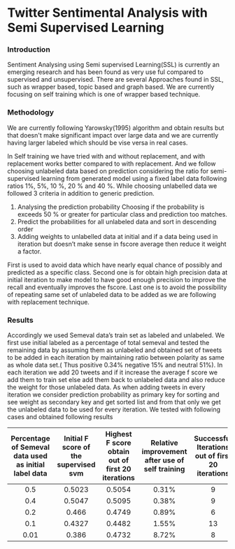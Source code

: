 # Twitter Sentimental Analysis with Semi Supervised Learning
### Introduction
Sentiment Analysing using Semi supervised Learning(SSL) is currently an emerging research and has been found as very use ful compared to supervised and unsupervised.
There are several Approaches found in SSL, such as wrapper based, topic based and graph based. We are currently focusing on self training which is one of wrapper based
technique.

### Methodology
We are currently following Yarowsky(1995) algorithm
and obtain results but that doesn't make significant impact 
over large data and we are currently having larger labeled which should be vise versa
in real cases.

In Self training we have tried with and without replacement, and with replacement works better compared to with replacement. And we follow choosing unlabeled data based on prediction considering the ratio for semi-supervised learning from generated model using a fixed label data following ratios 1%, 5%, 10 %, 20 % and 40 %. While choosing unlabelled data we followed 3 criteria in addition to generic prediction.

1. Analysing the prediction probability Choosing if the probability is exceeds 50 % or greater for particular class and prediction too matches.
1. Predict the probabilities for all unlabeled data and sort in descending order
1. Adding weights to unlabelled data at initial and if a data being used in iteration but doesn’t make sense in fscore average then reduce it weight a factor.

First is used to avoid data which have nearly equal chance of possibly and predicted as a specific class. Second one is for obtain high precision data at initial iteration to make model to have good enough precision to improve the recall and eventually improves the fscore. Last one is to avoid the possibility of repeating same set of unlabeled data to be added as we are following with replacement technique. 

### Results

Accordingly we used Semeval data’s train set as labeled and unlabeled. We first use initial labeled as a percentage of total semeval and tested the remaining data by assuming them as unlabeled and obtained set of tweets to be added in each iteration by maintaining ratio between polarity as same as whole data set.( Thus positive 0.34% negative 15% and neutral 51%). In each iteration we add 20 tweets and if it increase the average f score we add them to train set else add them back to unlabeled data and also reduce the weight for those unlabeled data. As when adding tweets in every iteration we consider prediction probability as primary key for sorting and see weight as secondary key and get sorted list and from that only we get the unlabeled data to be used for every iteration.
We tested with following cases and obtained following results

|Percentage of Semeval data used as initial label data|Initial  F score of the supervised svm|Highest F score obtain out of first 20 iterations|Relative improvement after use of self training|Successful Iterations out of first 20 iterations|
|:-:|:-:|:-:|:-:|:-:|
|0.5|0.5023|0.5054|0.31%|9|
|0.4|0.5047|0.5095|0.38%|9|
|0.2|0.466|0.4749|0.89%|6|
|0.1|0.4327|0.4482|1.55%|13|
|0.01|0.386|0.4732|8.72%|8|


